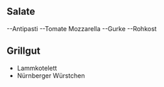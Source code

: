 
## Salate

--Antipasti
--Tomate Mozzarella
--Gurke
--Rohkost

## Grillgut

- Lammkotelett
- Nürnberger Würstchen

